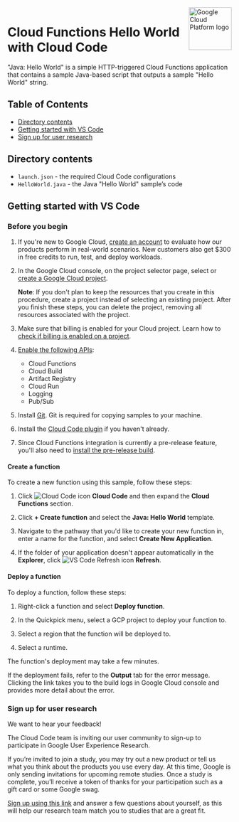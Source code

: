 <img src="https://avatars2.githubusercontent.com/u/2810941?v=3&s=96" alt="Google Cloud Platform logo" title="Google Cloud Platform" align="right" height="96" width="96"/>

# Cloud Functions Hello World with Cloud Code

"Java: Hello World" is a simple HTTP-triggered Cloud Functions application that contains a sample Java-based script that outputs a sample "Hello World" string.

## Table of Contents

* [Directory contents](#directory-contents)
* [Getting started with VS Code](#getting-started-with-vs-code)
* [Sign up for user research](#sign-up-for-user-research)

## Directory contents
* `launch.json` - the required Cloud Code configurations
* `HelloWorld.java` - the Java "Hello World" sample’s code

## Getting started with VS Code

### Before you begin

1. If you're new to Google Cloud, [create an account](https://console.cloud.google.com/freetrial/signup/tos) to evaluate how our products perform in real-world scenarios. New customers also get $300 in free credits to run, test, and deploy workloads.

1. In the Google Cloud console, on the project selector page, select or [create a Google Cloud project](https://console.cloud.google.com/projectselector2/home/dashboard).

    **Note**: If you don't plan to keep the resources that you create in this procedure, create a project instead of selecting an existing project. After you finish these steps, you can delete the project, removing all resources associated with the project.

1. Make sure that billing is enabled for your Cloud project. Learn how to [check if billing is enabled on a project](https://cloud.google.com/billing/docs/how-to/verify-billing-enabled).

1. [Enable the following APIs](https://pantheon.corp.google.com/projectselector2/apis/enableflow?apiid=cloudfunctions,cloudbuild.googleapis.com,artifactregistry.googleapis.com,run.googleapis.com,logging.googleapis.com,pubsub.googleapis.com&redirect=https:%2F%2Fcloud.google.com%2Ffunctions%2Fdocs%2Fcreate-deploy-nodejs):

    * Cloud Functions
    * Cloud Build
    * Artifact Registry
    * Cloud Run
    * Logging
    * Pub/Sub
    
1. Install [Git](https://git-scm.com/book/en/v2/Getting-Started-Installing-Git). Git is required for copying samples to your machine.

1. Install the [Cloud Code plugin](https://cloud.google.com/code/docs/vscode/install#installing) if you haven't already.

1. Since Cloud Functions integration is currently a pre-release feature, you'll also need to [install the pre-release build](https://cloud.google.com/code/docs/vscode/insiders#get).

#### Create a function

To create a new function using this sample, follow these steps:

1. Click ![Cloud Code icon](https://cloud.google.com/static/code/docs/vscode/images/cloudcode-icon.png) **Cloud Code** and then expand the **Cloud Functions** section.

1. Click **+ Create function** and select the **Java: Hello World** template.

1. Navigate to the pathway that you'd like to create your new function in, enter a name for the function, and select **Create New Application**.

1. If the folder of your application doesn't appear automatically in the **Explorer**, click ![VS Code Refresh icon](https://cloud.google.com/static/code/docs/vscode/images/refresh-icon.png) **Refresh**.

#### Deploy a function

To deploy a function, follow these steps:

1. Right-click a function and select **Deploy function**.

1. In the Quickpick menu, select a GCP project to deploy your function to.

1. Select a region that the function will be deployed to.

1. Select a runtime.

The function's deployment may take a few minutes.

If the deployment fails, refer to the **Output** tab for the error message. Clicking the link takes you to the build logs in Google Cloud console and provides more detail about the error.

### Sign up for user research

We want to hear your feedback!

The Cloud Code team is inviting our user community to sign-up to participate in Google User Experience Research. 

If you’re invited to join a study, you may try out a new product or tell us what you think about the products you use every day. At this time, Google is only sending invitations for upcoming remote studies. Once a study is complete, you’ll receive a token of thanks for your participation such as a gift card or some Google swag. 

[Sign up using this link](https://google.qualtrics.com/jfe/form/SV_4Me7SiMewdvVYhL?reserved=1&utm_source=In-product&Q_Language=en&utm_medium=own_prd&utm_campaign=Q1&productTag=clou&campaignDate=January2021&referral_code=UXbT481079) and answer a few questions about yourself, as this will help our research team match you to studies that are a great fit.
